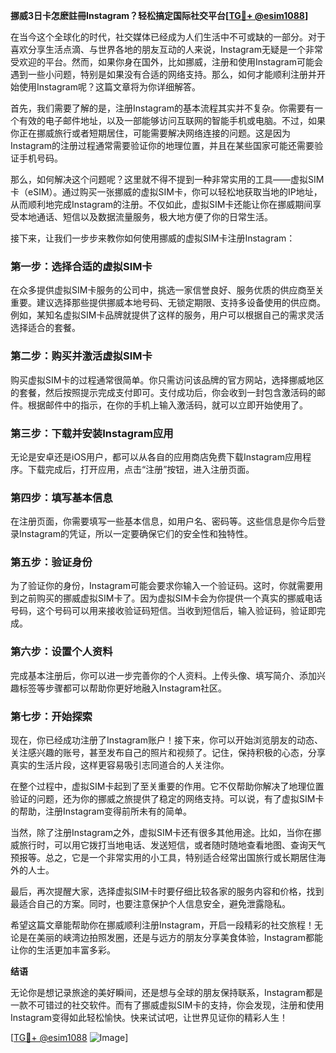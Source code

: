 **挪威3日卡怎麽註冊Instagram？轻松搞定国际社交平台[[TG💪+ @esim1088](https://t.me/s/esim1088)]**

在当今这个全球化的时代，社交媒体已经成为人们生活中不可或缺的一部分。对于喜欢分享生活点滴、与世界各地的朋友互动的人来说，Instagram无疑是一个非常受欢迎的平台。然而，如果你身在国外，比如挪威，注册和使用Instagram可能会遇到一些小问题，特别是如果没有合适的网络支持。那么，如何才能顺利注册并开始使用Instagram呢？这篇文章将为你详细解答。

首先，我们需要了解的是，注册Instagram的基本流程其实并不复杂。你需要有一个有效的电子邮件地址，以及一部能够访问互联网的智能手机或电脑。不过，如果你正在挪威旅行或者短期居住，可能需要解决网络连接的问题。这是因为Instagram的注册过程通常需要验证你的地理位置，并且在某些国家可能还需要验证手机号码。

那么，如何解决这个问题呢？这里就不得不提到一种非常实用的工具——虚拟SIM卡（eSIM）。通过购买一张挪威的虚拟SIM卡，你可以轻松地获取当地的IP地址，从而顺利地完成Instagram的注册。不仅如此，虚拟SIM卡还能让你在挪威期间享受本地通话、短信以及数据流量服务，极大地方便了你的日常生活。

接下来，让我们一步步来教你如何使用挪威的虚拟SIM卡注册Instagram：

### 第一步：选择合适的虚拟SIM卡

在众多提供虚拟SIM卡服务的公司中，挑选一家信誉良好、服务优质的供应商至关重要。建议选择那些提供挪威本地号码、无锁定期限、支持多设备使用的供应商。例如，某知名虚拟SIM卡品牌就提供了这样的服务，用户可以根据自己的需求灵活选择适合的套餐。

### 第二步：购买并激活虚拟SIM卡

购买虚拟SIM卡的过程通常很简单。你只需访问该品牌的官方网站，选择挪威地区的套餐，然后按照提示完成支付即可。支付成功后，你会收到一封包含激活码的邮件。根据邮件中的指示，在你的手机上输入激活码，就可以立即开始使用了。

### 第三步：下载并安装Instagram应用

无论是安卓还是iOS用户，都可以从各自的应用商店免费下载Instagram应用程序。下载完成后，打开应用，点击“注册”按钮，进入注册页面。

### 第四步：填写基本信息

在注册页面，你需要填写一些基本信息，如用户名、密码等。这些信息是你今后登录Instagram的凭证，所以一定要确保它们的安全性和独特性。

### 第五步：验证身份

为了验证你的身份，Instagram可能会要求你输入一个验证码。这时，你就需要用到之前购买的挪威虚拟SIM卡了。因为虚拟SIM卡会为你提供一个真实的挪威电话号码，这个号码可以用来接收验证码短信。当收到短信后，输入验证码，验证即完成。

### 第六步：设置个人资料

完成基本注册后，你可以进一步完善你的个人资料。上传头像、填写简介、添加兴趣标签等步骤都可以帮助你更好地融入Instagram社区。

### 第七步：开始探索

现在，你已经成功注册了Instagram账户！接下来，你可以开始浏览朋友的动态、关注感兴趣的账号，甚至发布自己的照片和视频了。记住，保持积极的心态，分享真实的生活片段，这样更容易吸引志同道合的人关注你。

在整个过程中，虚拟SIM卡起到了至关重要的作用。它不仅帮助你解决了地理位置验证的问题，还为你的挪威之旅提供了稳定的网络支持。可以说，有了虚拟SIM卡的帮助，注册Instagram变得前所未有的简单。

当然，除了注册Instagram之外，虚拟SIM卡还有很多其他用途。比如，当你在挪威旅行时，可以用它拨打当地电话、发送短信，或者随时随地查看地图、查询天气预报等。总之，它是一个非常实用的小工具，特别适合经常出国旅行或长期居住海外的人士。

最后，再次提醒大家，选择虚拟SIM卡时要仔细比较各家的服务内容和价格，找到最适合自己的方案。同时，也要注意保护个人信息安全，避免泄露隐私。

希望这篇文章能帮助你在挪威顺利注册Instagram，开启一段精彩的社交旅程！无论是在美丽的峡湾边拍照发圈，还是与远方的朋友分享美食体验，Instagram都能让你的生活更加丰富多彩。

**结语**

无论你是想记录旅途的美好瞬间，还是想与全球的朋友保持联系，Instagram都是一款不可错过的社交软件。而有了挪威虚拟SIM卡的支持，你会发现，注册和使用Instagram变得如此轻松愉快。快来试试吧，让世界见证你的精彩人生！

[[TG💪+ @esim1088](https://t.me/s/esim1088) ![Image](https://i.postimg.cc/4NQfJmqS/Snipaste-2025-05-13-00-14-12.png)]